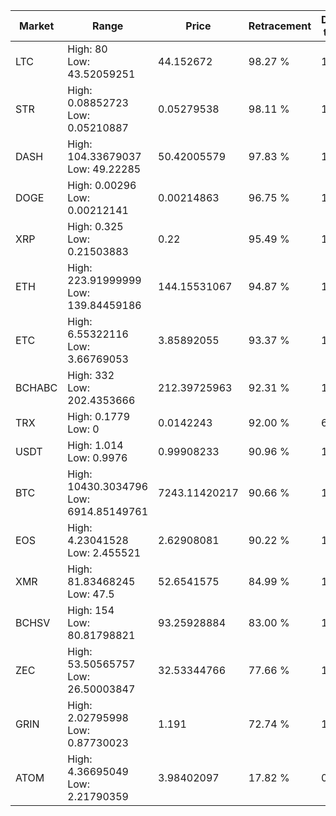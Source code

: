 | Market | Range | Price| Retracement | Doubles to 50% |
| --- | --- | --- | --- | --- |
| LTC | High: 80<br />Low: 43.52059251 | 44.152672 | 98.27 % | 1.40 |
| STR | High: 0.08852723<br />Low: 0.05210887 | 0.05279538 | 98.11 % | 1.33 |
| DASH | High: 104.33679037<br />Low: 49.22285 | 50.42005579 | 97.83 % | 1.52 |
| DOGE | High: 0.00296<br />Low: 0.00212141 | 0.00214863 | 96.75 % | 1.18 |
| XRP | High: 0.325<br />Low: 0.21503883 | 0.22 | 95.49 % | 1.23 |
| ETH | High: 223.91999999<br />Low: 139.84459186 | 144.15531067 | 94.87 % | 1.26 |
| ETC | High: 6.55322116<br />Low: 3.66769053 | 3.85892055 | 93.37 % | 1.32 |
| BCHABC | High: 332<br />Low: 202.4353666 | 212.39725963 | 92.31 % | 1.26 |
| TRX | High: 0.1779<br />Low: 0 | 0.0142243 | 92.00 % | 6.25 |
| USDT | High: 1.014<br />Low: 0.9976 | 0.99908233 | 90.96 % | 1.01 |
| BTC | High: 10430.3034796<br />Low: 6914.85149761 | 7243.11420217 | 90.66 % | 1.20 |
| EOS | High: 4.23041528<br />Low: 2.455521 | 2.62908081 | 90.22 % | 1.27 |
| XMR | High: 81.83468245<br />Low: 47.5 | 52.6541575 | 84.99 % | 1.23 |
| BCHSV | High: 154<br />Low: 80.81798821 | 93.25928884 | 83.00 % | 1.26 |
| ZEC | High: 53.50565757<br />Low: 26.50003847 | 32.53344766 | 77.66 % | 1.23 |
| GRIN | High: 2.02795998<br />Low: 0.87730023 | 1.191 | 72.74 % | 1.22 |
| ATOM | High: 4.36695049<br />Low: 2.21790359 | 3.98402097 | 17.82 % | 0.00 |
